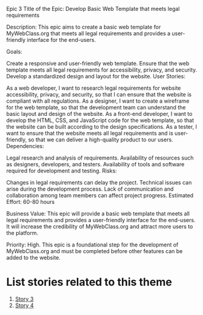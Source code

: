Epic 3
Title of the Epic: Develop Basic Web Template that meets legal requirements

Description: This epic aims to create a basic web template for MyWebClass.org that meets all legal requirements and provides a user-friendly interface for the end-users.

Goals:

Create a responsive and user-friendly web template.
Ensure that the web template meets all legal requirements for accessibility, privacy, and security.
Develop a standardized design and layout for the website.
User Stories:

As a web developer, I want to research legal requirements for website accessibility, privacy, and security, so that I can ensure that the website is compliant with all regulations.
As a designer, I want to create a wireframe for the web template, so that the development team can understand the basic layout and design of the website.
As a front-end developer, I want to develop the HTML, CSS, and JavaScript code for the web template, so that the website can be built according to the design specifications.
As a tester, I want to ensure that the website meets all legal requirements and is user-friendly, so that we can deliver a high-quality product to our users.
Dependencies:

Legal research and analysis of requirements.
Availability of resources such as designers, developers, and testers.
Availability of tools and software required for development and testing.
Risks:

Changes in legal requirements can delay the project.
Technical issues can arise during the development process.
Lack of communication and collaboration among team members can affect project progress.
Estimated Effort: 60-80 hours

Business Value: This epic will provide a basic web template that meets all legal requirements and provides a user-friendly interface for the end-users. It will increase the credibility of MyWebClass.org and attract more users to the platform.

Priority: High. This epic is a foundational step for the development of MyWebClass.org and must be completed before other features can be added to the website.

# List stories related to this theme

1. [Story 3](documentation/templates/theme/initiatives/epics/stories/user_story_3.md)
2. [Story 4](documentation/templates/theme/initiatives/epics/stories/user_story_4.md)
